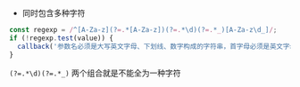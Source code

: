 
- 同时包含多种字符
```ts
const regexp = /^[A-Za-z](?=.*[A-Za-z])(?=.*\d)(?=.*_)[A-Za-z\d_]/; 
if (!regexp.test(value)) { 
  callback('参数名必须是大写英文字母、下划线、数字构成的字符串，首字母必须是英文字母。');
}
```
`(?=.*\d)(?=.*_)` 两个组合就是不能全为一种字符